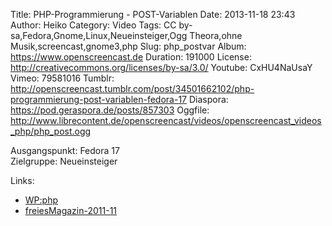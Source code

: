 Title: PHP-Programmierung - POST-Variablen
Date: 2013-11-18 23:43
Author: Heiko
Category: Video
Tags: CC by-sa,Fedora,Gnome,Linux,Neueinsteiger,Ogg Theora,ohne Musik,screencast,gnome3,php
Slug: php_postvar
Album: https://www.openscreencast.de
Duration: 191000
License: http://creativecommons.org/licenses/by-sa/3.0/
Youtube: CxHU4NaUsaY
Vimeo: 79581016
Tumblr: http://openscreencast.tumblr.com/post/34501662102/php-programmierung-post-variablen-fedora-17
Diaspora: https://pod.geraspora.de/posts/857303
Oggfile: http://www.librecontent.de/openscreencast/videos/openscreencast_videos_php/php_post.ogg

Ausgangspunkt: Fedora 17  
Zielgruppe: Neueinsteiger  

Links:

  * [WP:php](https://de.wikipedia.org/wiki/Php "Link zu WP:php" )
  * [freiesMagazin-2011-11](http://www.freiesmagazin.de/freiesMagazin-2011-11 "Link zu freiesmagazin.de" )

